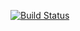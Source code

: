 [![Build Status](https://travis-ci.org/miton18/android-Sudoku.svg?branch=master)](https://travis-ci.org/miton18/android-Sudoku)
